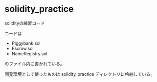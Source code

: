 # solidity_practice

solidityの練習コード

コードは
- Piggybank.sol
- Escrow.sol
- NameRegistry.sol

のファイル内に書かれている。

開発環境として使ったものは solidity_practice ディレクトリに格納している。
